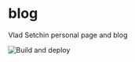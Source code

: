 # blog
Vlad Setchin personal page and blog

![Build and deploy](https://github.com/github/docs/actions/workflows/deploy-to-gh-pages.yml/badge.svg?event=push)
